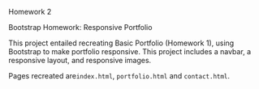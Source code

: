 
Homework 2

Bootstrap Homework: Responsive Portfolio



This project entailed recreating Basic Portfolio (Homework 1), using Bootstrap to make portfolio responsive. This project includes a navbar, a responsive layout, and responsive images.

Pages recreated are`index.html`, `portfolio.html` and `contact.html`.

